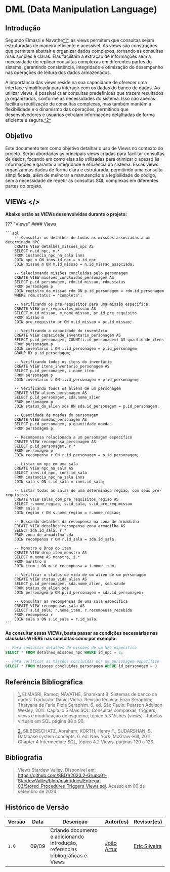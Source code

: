 # DML (Data Manipulation Language)

## <a>Introdução</a>

Segundo Elmasri e Navathe<a id="anchor_1" href="#REF1">^1^</a>, as views permitem que consultas sejam estruturadas de maneira eficiente e acessível. As views são construções que permitem abstrair e organizar dados complexos, tornando as consultas mais simples e claras. Elas facilitam a extração de informações sem a necessidade de replicar consultas complexas em diferentes partes do sistema, garantindo consistência, integridade e otimização do desempenho nas operações de leitura dos dados armazenados.

A importância das views reside na sua capacidade de oferecer uma interface simplificada para interagir com os dados do banco de dados. Ao utilizar views, é possível criar consultas predefinidas que trazem resultados já organizados, conforme as necessidades do sistema. Isso não apenas facilita a reutilização de consultas complexas, mas também mantém a flexibilidade e o dinamismo das operações, permitindo que desenvolvedores e usuários extraíam informações detalhadas de forma eficiente e segura.<a id="anchor_2" href="#REF2">^2^</a>


## <a>Objetivo</a>

Este documento tem como objetivo detalhar o uso de Views no contexto do projeto. Serão abordadas as principais views criadas para facilitar consultas de dados, focando em como elas são utilizadas para otimizar o acesso às informações e garantir a integridade e eficiência do sistema. Essas views organizam os dados de forma clara e estruturada, permitindo uma consulta simplificada, além de melhorar a manutenção e a legibilidade do código, sem a necessidade de repetir as consultas SQL complexas em diferentes partes do projeto.

## <a> VIEWs </>

**Abaixo estão as VIEWs desenvolvidas durante o projeto:**

??? "Views"
    #### Views

    ```sql
        -- Consultar os detalhes de todas as missões associadas a um determinado NPC
        CREATE VIEW detalhes_missoes_npc AS
        SELECT n.id_npc, m.*
        FROM instancia_npc_na_sala inns 
        JOIN npc n ON inns.id_npc = n.id_npc
        JOIN missao m ON m.id_missao = n.id_missao_associada;

        -- Selecionando missões concluídas pelo personagem
        CREATE VIEW missoes_concluidas_personagem AS
        SELECT p.id_personagem, rdm.id_missao, rdm.status
        FROM personagem p
        JOIN registro_da_missao rdm ON p.id_personagem = rdm.id_personagem
        WHERE rdm.status = 'completa';

        -- Verificando os pré-requisitos para uma missão específica
        CREATE VIEW pre_requisitos_missao AS
        SELECT m.id_missao, m.nome_missao, pr.id_pre_requisito 
        FROM missao m
        JOIN pre_requisito pr ON m.id_missao = pr.id_missao;

        -- Verificando a capacidade do inventário
        CREATE VIEW capacidade_inventario_personagem AS
        SELECT p.id_personagem, COUNT(i.id_personagem) AS quantidade_itens
        FROM personagem p
        JOIN inventario i ON i.id_personagem = p.id_personagem
        GROUP BY p.id_personagem;

        -- Verificando todos os itens do inventário
        CREATE VIEW itens_inventario_personagem AS
        SELECT p.id_personagem, i.nome_item 
        FROM personagem p
        JOIN inventario i ON i.id_personagem = p.id_personagem;

        -- Verificando todos os aliens de um personagem
        CREATE VIEW aliens_personagem AS
        SELECT p.id_personagem, sda.nome_alien
        FROM personagem p
        JOIN status_do_alien sda ON sda.id_personagem = p.id_personagem;

        -- Quantidade de moedas do personagem
        CREATE VIEW moedas_personagem AS
        SELECT p.id_personagem, p.quantidade_moedas
        FROM personagem p;

        -- Recompensa relacionada a um personagem específico
        CREATE VIEW recompensa_personagem AS
        SELECT p.id_personagem, r.*
        FROM personagem p
        JOIN recompensa r ON r.id_personagem = p.id_personagem;

        -- Listar um npc em uma sala
        CREATE VIEW npc_na_sala AS
        SELECT inns.id_npc, inns.id_sala
        FROM instancia_npc_na_sala inns
        JOIN sala s ON s.id_sala = inns.id_sala;

        -- Listar todas as salas de uma determinada região, com seus pré-requisitos
        CREATE VIEW salas_com_pre_requisitos_regiao AS
        SELECT r.nome_regiao, s.id_sala, s.id_pre_req_missao
        FROM sala s
        JOIN regiao r ON s.nome_regiao = r.nome_regiao;

        -- Buscando detalhes da recompensa na zona de armadilha
        CREATE VIEW detalhes_recompensa_zona_armadilha AS
        SELECT zda.id_sala, r.*
        FROM zona_de_armadilha zda
        JOIN recompensa r ON r.id_sala = zda.id_sala;

        -- Monstro e Drop do item
        CREATE VIEW drop_item_monstro AS
        SELECT m.nome AS monstro, i.*
        FROM monstro m 
        JOIN item i ON m.id_recompensa = i.nome_item;

        -- Verificar o status de vida de um alien de um personagem
        CREATE VIEW status_vida_alien AS
        SELECT p.id_personagem, sda.nome_alien, sda.saude
        FROM status_do_alien sda
        JOIN personagem p ON p.id_personagem = sda.id_personagem;

        -- Consultar as recompensas de uma sala específica
        CREATE VIEW recompensas_sala AS
        SELECT s.id_sala, r.nome_item, r.recompensa_recebida
        FROM recompensa r
        JOIN sala s ON s.id_sala = r.id_sala;
    ```

**Ao consultar essas VIEWs, basta passar as condições necessárias nas cláusulas WHERE nas consultas como por exemplo:**

```sql
-- Para consultar detalhes de missões de um NPC específico
SELECT * FROM detalhes_missoes_npc WHERE id_npc = 2;

-- Para verificar as missões concluídas por um personagem específico
SELECT * FROM missoes_concluidas_personagem WHERE id_personagem = 3
```

## <a>Referência Bibliográfica</a>

> <a id="REF1" href="#anchor_1">1.</a> ELMASRI, Ramez; NAVATHE, Shamkant B. Sistemas de banco de dados. Tradução: Daniel Vieira. Revisão técnica: Enzo Seraphim; Thatyana de Faria Piola Seraphim. 6. ed. São Paulo: Pearson Addison Wesley, 2011. Capítulo 5 Mais SQL: Consultas complexas, triggers, views e modificação de esquema, tópico 5.3 Visões (views)- Tabelas virtuais em SQL página 88 a 90.

> <a id="REF2" href="#anchor_2">2.</a> SILBERSCHATZ, Abraham; KORTH, Henry F.; SUDARSHAN, S. Database system concepts. 6. ed. New York: McGraw-Hill, 2011. Chapter 4 Intermediate SQL, tópico 4.2 Views, páginas 120 a 126.

## <a>Bibliografia</a>

> Views Stardew Valley. Disponível em: <https://github.com/SBD1/2023.2-Grupo01-StardewValley/blob/main/docs/Entrega-03/Stored_Procedures_Triggers_Views.sql>. Acesso em 09 de setembro de 2024.

## <a>Histórico de Versão</a>

| Versão| Data | Descrição  | Autor(es)  | Revisor(es) |
| ----- |----- | ---------- | ---------- | ----------- | 
| `1.0` | 09/09 | Criando documento e adicionando introdução, referencias bibliográficas e Views| [João Artur](https://github.com/joao-artl) | [Eric Silveira](https://github.com/ericbky)|